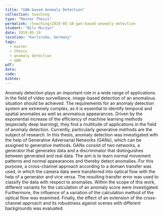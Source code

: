 ```yaml
---
title: "GAN-based Anomaly Detection"
collection: teaching
type: "Master Thesis"
permalink: /teaching/2019-05-10-gan-based-anomaly-detection
student: "Nils Murzyn"
date: 2019-05-10
location: "Karlsruhe, Germany"
tags:
  - master
  - thesis
  - anomaly detection
  - GAN
pdf:
data:
code:
bibtex:
---
```


Anomaly detection plays an important role in a wide range of applications. In the field of video surveillance, image-based detection of an anomalous situation should be achieved. The requirements for an anomaly detection system are extremely complex, as it is essential to identify temporal and spatial anomalies as well as anomalous appearances.
Driven by the exponential increase of the efficiency of machine learning methods (especially deep learning), they find a multitude of applications in the field of anomaly detection. Currently, particularly generative methods are the subject of research.
In this thesis, anomaly detection was investigated with the help of Generative Adversarial Networks (GANs), which can be assigned to generative methods. GANs consist of two networks, a generator that generates data and a discriminator that distinguishes between generated and real data. The aim is to learn normal movement patterns and normal appearances and thereby detect anomalies. For this purpose, a cross-channel approach according to a domain transfer was used, in which the camera data were transferred into optical flow with the help of a generator and vice versa. The resulting transfer error was used to classify the data with respect to anomalies. Within the scope of this work, different variants for the calculation of an anomaly score were investigated. Furthermore, the influence of a variation of the calculation method of the optical flow was examined. Finally, the effect of an extension of the cross-channel approach and its robustness against scenes with different backgrounds was evaluated.
